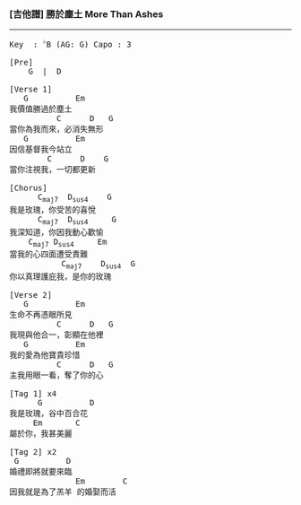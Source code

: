 ### [吉他譜] 勝於塵土  More Than Ashes

---

<pre>
Key  : <sup>♭</sup>B (AG: G) Capo : 3

[Pre]
    G  |  D  

[Verse 1]
   G          Em
我價值勝過於塵土
          C      D   G       
當你為我而來，必消失無形
   G          Em
因信基督我今站立
        C      D    G
當你注視我，一切都更新

[Chorus]
      C<sub>maj7</sub>  D<sub>sus4</sub>    G 
我是玫瑰，你受苦的喜悅
      C<sub>maj7</sub>  D<sub>sus4</sub>     G      
我深知道，你因我動心歡愉
    C<sub>maj7</sub> D<sub>sus4</sub>     Em
當我的心四面遭受責難
           C<sub>maj7</sub>    D<sub>sus4</sub>  G
你以真理護庇我，是你的玫瑰

[Verse 2]
   G          Em
生命不再憑眼所見
          C      D   G 
我現與他合一，彰顯在他裡
   G          Em
我的愛為他寶貴珍惜
          C      D   G 
主我用眼一看，奪了你的心

[Tag 1] x4
      G          D
我是玫瑰，谷中百合花
     Em       C
屬於你，我甚美麗

[Tag 2] x2
 G          D  
婚禮即將就要來臨
              Em        C
因我就是為了羔羊 的婚娶而活
</pre>
